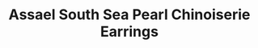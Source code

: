 ---
title: Assael South Sea Pearl Chinoiserie Earrings
description: |
  South Sea Cultured Pearl Drop and Diamond Earrings, 6 Pearl Drops, 10.0 - 12.2mm. Hand set with 122 Diamonds in 18K White Gold, 2.14 ctw.
specs: |
images:
  - image_path: /uploads/assael-south-sea-pearl-chinoiserie-earrings.jpg
_category:
order_number: 7
categories:
  - earrings
---